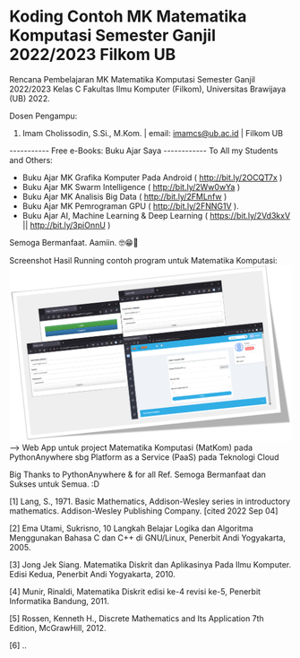 # Koding Contoh MK Matematika Komputasi Semester Ganjil 2022/2023 Filkom UB
Rencana Pembelajaran MK Matematika Komputasi Semester Ganjil 2022/2023 Kelas C
Fakultas Ilmu Komputer (Filkom), Universitas Brawijaya (UB) 2022.

Dosen Pengampu: 
1. Imam Cholissodin, S.Si., M.Kom. | email: imamcs@ub.ac.id | Filkom UB

----------- Free e-Books: Buku Ajar Saya ------------
 To All my Students and Others:
+ Buku Ajar MK Grafika Komputer Pada Android ( http://bit.ly/2OCQT7x​ )
+ Buku Ajar MK Swarm Intelligence ( http://bit.ly/2Ww0wYa​ )
+ Buku Ajar MK Analisis Big Data ( http://bit.ly/2FMLnfw​ ) 
+ Buku Ajar MK Pemrograman GPU ( http://bit.ly/2FNNG1V​ ).
+ Buku Ajar AI, Machine Learning & Deep Learning ( https://bit.ly/2Vd3kxV || http://bit.ly/3piOnnU )

Semoga Bermanfaat. Aamiin. 🤓😁🤲

Screenshot Hasil Running contoh program untuk Matematika Komputasi:
![Ngrok x Flask on Google Colab - Login & Register - BigDataApps Rev2.1](https://github.com/imamcs19/FGA-Big-Data-Using-Python-Filkom-x-Mipa-UB-2021/blob/main/Ngrok%20x%20Flask%20on%20Google%20Colab%20-%20Login%20%26%20Register%20-%20BigDataApps%20Rev2.1.png)
--> Web App untuk project Matematika Komputasi (MatKom) pada PythonAnywhere sbg Platform as a Service (PaaS) pada Teknologi Cloud


Big Thanks to PythonAnywhere & for all Ref. Semoga Bermanfaat dan Sukses untuk Semua. :D

[1]	Lang, S., 1971. Basic Mathematics, Addison-Wesley series in introductory mathematics. Addison-Wesley Publishing Company. [cited 2022 Sep 04]

[2] Ema Utami, Sukrisno, 10 Langkah Belajar Logika dan Algoritma Menggunakan Bahasa C dan C++ di GNU/Linux, Penerbit Andi Yogyakarta, 2005.

[3] Jong Jek Siang. Matematika Diskrit dan Aplikasinya Pada Ilmu Komputer. Edisi Kedua, Penerbit Andi Yogyakarta, 2010.

[4] Munir, Rinaldi, Matematika Diskrit edisi ke-4 revisi ke-5, Penerbit Informatika Bandung, 2011.

[5] Rossen, Kenneth H., Discrete Mathematics and Its Application 7th Edition, McGrawHill, 2012.

[6]	..
